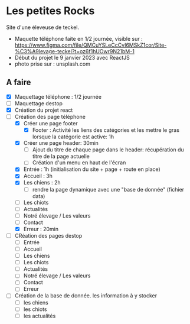 # Les petites Rocks

Site d'une éleveuse de teckel.
 - Maquette téléphone faite en 1/2 journée, visible sur : https://www.figma.com/file/QMCuYSLeCcCvI6MSkZ1cor/Site-%C3%A9levage-teckel?t=oz6f1hUOwr9N21bM-1
 - Début du projet le 9 janvier 2023 avec ReactJS
 - photo prise sur : unsplash.com

## A faire

- [x] Maquettage téléphone : 1/2 journée
- [ ] Maquettage destop
- [x] Création du projet react
- [ ] Création des page téléphone
  - [x] Créer une page footer
    - [x] Footer : Activité les liens des catégories et les mettre le gras lorsque la catégorie est active: 1h
  - [x] Créer une page header: 30min
    - [ ] Ajout du titre de chaque page dans le header: récupération du titre de la page actuelle
    - [ ] Création d'un menu en haut de l'écran
  - [x] Entrée : 1h (initialisation du site + page + route en place)
  - [x] Accueil : 3h
  - [x] Les chiens : 2h
    - [ ] rendre la page dynamique avec une "base de donnée" (fichier data)
  - [ ] Les chiots
  - [ ] Actualités
  - [ ] Notré élevage / Les valeurs
  - [ ] Contact
  - [x] Erreur : 20min
- [ ] CRéation des pages destop
  - [ ] Entrée
  - [ ] Accueil
  - [ ] Les chiens
  - [ ] Les chiots
  - [ ] Actualités
  - [ ] Notré élevage / Les valeurs
  - [ ] Contact
  - [ ] Erreur
- [ ] Création de la base de donnée. les information à y stocker
  - [ ] les chiens
  - [ ] les chiots
  - [ ] les actualités
